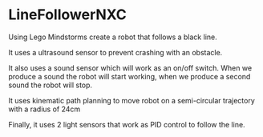 # LineFollowerNXC
Using Lego Mindstorms create a robot that follows a black line. 
<p>It uses a ultrasound sensor to prevent crashing with an obstacle. </p>
<p>It also uses a sound sensor which will work as an on/off switch. When we produce a sound the robot will start working, when we produce a second sound the robot will stop.</p>
<p>It uses kinematic path planning to move robot on a semi-circular trajectory with a radius of 24cm
</p>
<p>Finally, it uses 2 light sensors that work as PID control to follow the line.</p>
